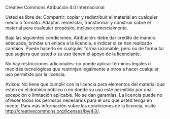 Creative Commons Atribución 4.0 Internacional

Usted es libre de:
Compartir: copiar y redistribuir el material en cualquier medio o formato.
Adaptar: remezclar, transformar y construir sobre el material para cualquier propósito, incluso comercialmente.

Bajo las siguientes condiciones:
Atribución: debe dar crédito de manera adecuada, brindar un enlace a la licencia, e indicar si se han realizado cambios. Puede hacerlo en cualquier forma razonable, pero no de forma tal que sugiera que usted o su uso tienen el apoyo de la licenciante.

No hay restricciones adicionales: no puede aplicar términos legales o medidas tecnológicas que restrinjan legalmente a otros a hacer cualquier uso permitido por la licencia.

Avisos:
No tiene que cumplir con la licencia para elementos del material que estén en el dominio público o en donde su uso esté permitido por una excepción o limitación aplicable.
No se dan garantías. La licencia puede no ofrecer todos los permisos necesarios para el uso que usted tenga en mente. Para más información sobre las condiciones de la licencia, visite http://creativecommons.org/licenses/by/4.0/.
